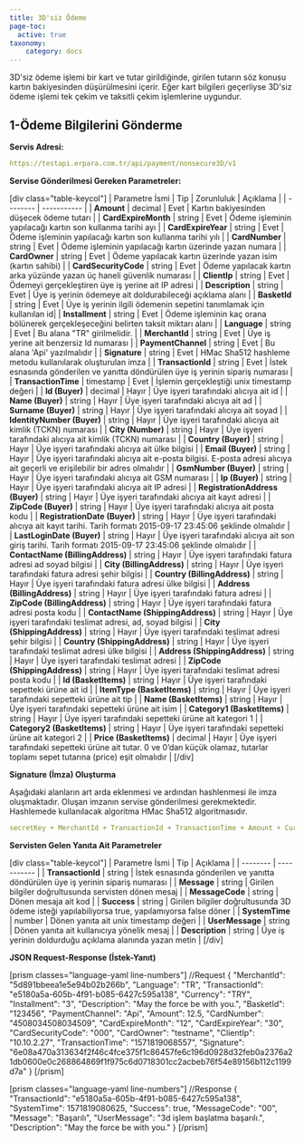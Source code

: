 ```yaml
---
title: 3D'siz Ödeme
page-toc:
  active: true
taxonomy:
    category: docs
---
```


3D'siz ödeme işlemi bir kart ve tutar girildiğinde, girilen tutarın söz konusu kartın bakiyesinden düşürülmesini içerir. Eğer kart bilgileri geçerliyse 3D'siz ödeme işlemi tek çekim ve taksitli çekim işlemlerine uygundur.

## 1-Ödeme Bilgilerini Gönderme

**Servis Adresi:**

```yaml
https://testapi.erpara.com.tr/api/payment/nonsecure3D/v1
```

**Servise Gönderilmesi Gereken Parametreler:**

[div class="table-keycol"]
| Parametre İsmi | Tip | Zorunluluk | Açıklama |
| -------- | ----------- |
| **Amount** | decimal | Evet | Kartın bakiyesinden düşecek ödeme tutarı |
| **CardExpireMonth** | string | Evet | Ödeme işleminin yapılacağı kartın son kullanma tarihi ayı |
| **CardExpireYear** | string | Evet | Ödeme işleminin yapılacağı kartın son kullanma tarihi yılı |
| **CardNumber** | string | Evet | Ödeme işleminin yapılacağı kartın üzerinde yazan numara |
| **CardOwner** | string | Evet | Ödeme yapılacak kartın üzerinde yazan isim (kartın sahibi) |
| **CardSecurityCode** | string | Evet | Ödeme yapılacak kartın arka yüzünde yazan üç haneli güvenlik numarası |
| **ClientIp** | string | Evet | Ödemeyi gerçekleştiren üye iş yerine ait IP adresi |
| **Description** | string | Evet | Üye iş yerinin ödemeye ait doldurabileceği açıklama alanı |
| **BasketId** | string | Evet | Üye iş yerinin ilgili ödemenin sepetini tanımlamak için kullanılan id|
| **Installment** | string | Evet | Ödeme işleminin kaç orana bölünerek gerçekleşeceğini belirten taksit miktarı alanı |
| **Language** | string | Evet | Bu alana "TR" girilmelidir. |
| **MerchantId** | string | Evet | Üye iş yerine ait benzersiz Id numarası |
| **PaymentChannel** | string | Evet | Bu alana 'Api' yazılmalıdır |
| **Signature** | string | Evet | HMac Sha512 hashleme metodu kullanılarak oluşturulan imza |
| **TransactionId** | string | Evet | İstek esnasında gönderilen ve yanıtta döndürülen üye iş yerinin sipariş numarası |
| **TransactionTime** | timestamp | Evet | İşlemin gerçekleştiği unix timestamp değeri |
| **Id (Buyer)** | decimal | Hayır | Üye işyeri tarafındaki alıcıya ait id |
| **Name (Buyer)** | string | Hayır | Üye işyeri tarafındaki alıcıya ait ad |
| **Surname (Buyer)** | string | Hayır | Üye işyeri tarafındaki alıcıya ait soyad |
| **IdentityNumber (Buyer)** | string | Hayır | Üye işyeri tarafındaki alıcıya ait kimlik (TCKN) numarası |
| **City (Number)** | string | Hayır | Üye işyeri tarafındaki alıcıya ait kimlik (TCKN) numarası |
| **Country (Buyer)** | string | Hayır | Üye işyeri tarafındaki alıcıya ait ülke bilgisi |
| **Email (Buyer)** | string | Hayır | Üye işyeri tarafındaki alıcıya ait e-posta bilgisi. E-posta adresi alıcıya ait geçerli ve erişilebilir bir adres olmalıdır |
| **GsmNumber (Buyer)** | string | Hayır | Üye işyeri tarafındaki alıcıya ait GSM numarası |
| **Ip (Buyer)** | string | Hayır | Üye işyeri tarafındaki alıcıya ait IP adresi |
| **RegistrationAddress (Buyer)** | string | Hayır | Üye işyeri tarafındaki alıcıya ait kayıt adresi |
| **ZipCode (Buyer)** | string | Hayır | Üye işyeri tarafındaki alıcıya ait posta kodu |
| **RegistrationDate (Buyer)** | string | Hayır | Üye işyeri tarafındaki alıcıya ait kayıt tarihi. Tarih formatı 2015-09-17 23:45:06 şeklinde olmalıdır |
| **LastLoginDate (Buyer)** | string | Hayır | Üye işyeri tarafındaki alıcıya ait son giriş tarihi. Tarih formatı 2015-09-17 23:45:06 şeklinde olmalıdır |
| **ContactName (BillingAddress)** | string | Hayır | Üye işyeri tarafındaki fatura adresi ad soyad bilgisi |
| **City (BillingAddress)** | string | Hayır | Üye işyeri tarafındaki fatura adresi şehir bilgisi |
| **Country (BillingAddress)** | string | Hayır | Üye işyeri tarafındaki fatura adresi ülke bilgisi |
| **Address (BillingAddress)** | string | Hayır | Üye işyeri tarafındaki fatura adresi |
| **ZipCode (BillingAddress)** | string | Hayır | Üye işyeri tarafındaki fatura adresi posta kodu |
| **ContactName (ShippingAddress)** | string | Hayır | Üye işyeri tarafındaki teslimat adresi, ad, soyad bilgisi |
| **City (ShippingAddress)** | string | Hayır | Üye işyeri tarafındaki teslimat adresi şehir bilgisi |
| **Country (ShippingAddress)** | string | Hayır | Üye işyeri tarafındaki teslimat adresi ülke bilgisi |
| **Address (ShippingAddress)** | string | Hayır | Üye işyeri tarafındaki teslimat adresi |
| **ZipCode (ShippingAddress)** | string | Hayır | Üye işyeri tarafındaki teslimat adresi posta kodu |
| **Id (BasketItems)** | string | Hayır | Üye işyeri tarafındaki sepetteki ürüne ait id |
| **ItemType (BasketItems)** | string | Hayır | Üye işyeri tarafındaki sepetteki ürüne ait tip |
| **Name (BasketItems)** | string | Hayır | Üye işyeri tarafındaki sepetteki ürüne ait isim |
| **Category1 (BasketItems)** | string | Hayır | Üye işyeri tarafındaki sepetteki ürüne ait kategori 1 |
| **Category2 (BasketItems)** | string | Hayır | Üye işyeri tarafındaki sepetteki ürüne ait kategori 2 |
| **Price (BasketItems)** | decimal | Hayır | Üye işyeri tarafındaki sepetteki ürüne ait tutar. 0 ve 0’dan küçük olamaz, tutarlar toplamı sepet tutarına (price) eşit olmalıdır |
[/div]

**Signature (İmza) Oluşturma**

Aşağıdaki alanların art arda eklenmesi ve ardından hashlenmesi ile imza oluşmaktadır. Oluşan imzanın servise gönderilmesi gerekmektedir. Hashlemede kullanılacak algoritma HMac Sha512 algoritmasıdır. 

```yaml
secretKey + MerchantId + TransactionId + TransactionTime + Amount + Currency + Installment + CardNumber
```

**Servisten Gelen Yanıta Ait Parametreler**

[div class="table-keycol"]
| Parametre İsmi | Tip | Açıklama |
| -------- | ----------- |
| **TransactionId** | string | İstek esnasında gönderilen ve yanıtta döndürülen üye iş yerinin sipariş numarası |
| **Message** | string | Girilen bilgiler doğrultusunda servisten dönen mesaj |
| **MessageCode** | string | Dönen mesaja ait kod |
| **Success** | string | Girilen bilgiler doğrultusunda 3D ödeme isteği yapılabiliyorsa true, yapılamıyorsa false döner |
| **SystemTime** | number | Dönen yanıta ait unix timestamp değeri |
| **UserMessage** | string | Dönen yanıta ait kullanıcıya yönelik mesaj |
| **Description** | string | Üye iş yerinin doldurduğu açıklama alanında yazan metin |
[/div]

**JSON Request-Response (İstek-Yanıt)**

[prism classes="language-yaml line-numbers"]
//Request
  {
    "MerchantId": "5d891bbeea1e5e94b02b266b",
    "Language": "TR",
    "TransactionId": "e5180a5a-605b-4f91-b085-6427c595a138",
    "Currency": "TRY",
    "Installment": "3",
    "Description": "May the force be with you.",
    "BasketId": "123456",
    "PaymentChannel": "Api",
    "Amount": 12.5,
    "CardNumber": "4508034508034509",
    "CardExpireMonth": "12",
    "CardExpireYear": "30",
    "CardSecurityCode": "000",
    "CardOwner": "testname",
    "ClientIp": "10.10.2.27",
    "TransactionTime": "1571819068557",
    "Signature":    "6e08a470a313634f2f46c4fce375f1c86457fe6c196d0928d32feb0a2376a21db0600e0c268864869f1f975c6d0718301cc2acbeb76f54e89156b112c1199d7a"
  }
[/prism]

[prism classes="language-yaml line-numbers"]
//Response
{
	"TransactionId": "e5180a5a-605b-4f91-b085-6427c595a138",
    "SystemTime": 1571819080625,
    "Success": true,
    "MessageCode": "00",
    "Message": "Başarılı",
    "UserMessage": "3d işlem başlatma başarılı.",
	"Description": "May the force be with you."
}
[/prism]

